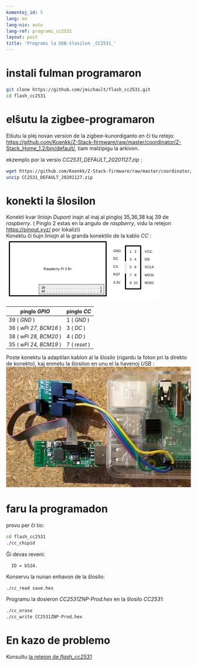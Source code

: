 ```yaml
---
komentoj_id: 5
lang: eo
lang-niv: auto
lang-ref: programi_cc2531
layout: post
title: 'Programi la USB-ŝlosilon _CC2531_'
---
```


# instali fulman programaron

```bash
git clone https://github.com/jmichault/flash_cc2531.git
cd flash_cc2531
```
 
# elŝutu la zigbee-programaron
Elŝutu la plej novan version de la zigbee-kunordiganto en ĉi tiu retejo: <https://github.com/Koenkk/Z-Stack-firmware/raw/master/coordinator/Z-Stack_Home_1.2/bin/default/>, tiam malzipigu la arkivon.

ekzemplo por la versio _CC2531_DEFAULT_20201127.zip_ :

```bash
wget https://github.com/Koenkk/Z-Stack-firmware/raw/master/coordinator/Z-Stack_Home_1.2/bin/default/CC2531_DEFAULT_20201127.zip
unzip CC2531_DEFAULT_20201127.zip
```

# konekti la ŝlosilon

Konekti kvar liniojn _Dupont_ inajn al inaj al pingloj 35,36,38 kaj 39 de _raspberry_. ( Pinglo 2 estas en la angulo de _raspberry_, vidu la retejon <https://pinout.xyz/> por lokalizi)  
Konektu ĉi tiujn liniojn al la granda konektilo de la kablo _CC_ :  
![](/public/raspberry-cc.png "dispozicio _raspberry_ kaj _CC_") 

| pinglo _GPIO_          | pinglo _CC_  |
| ---------------------- | ------------ | 
| 39 ( _GND_ )           | 1 ( _GND_ )  |	
| 36 ( _wPi 27, BCM16_ ) | 3 ( _DC_ )   | 
| 38 ( _wPi 28, BCM20_ ) | 4 ( _DD_ )   | 
| 35 ( _wPi 24, BCM19_ ) | 7 ( _reset_ )| 

Poste konektu la adaptilan kablon al la ŝlosilo (rigardu la foton pri la direkto de konekto), kaj enmetu la ŝlosilon en unu el la havenoj _USB_ :
![](/public/Raspberry-CC2531.jpg " _raspberry_ kaj _CC_") 


# faru la programadon

provu per ĉi tio:
```bash
cd flash_cc2531
./cc_chipid
```
Ĝi devas reveni:
```
  ID = b524.
```

Konservu la nunan enhavon de la ŝlosilo:
```bash
./cc_read save.hex
```

Programu la dosieron _CC2531ZNP-Prod.hex_ en la ŝlosilo _CC2531_:
```bash
./cc_erase
./cc_write CC2531ZNP-Prod.hex
```

# En kazo de problemo
Konsultu [ la retejon de _flash_cc2531_](https://jmichault.github.io/flash_cc2531-dok/)
